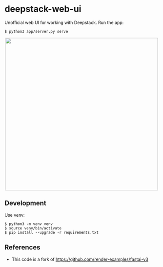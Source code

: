 # deepstack-web-ui
Unofficial web UI for working with Deepstack.
Run the app:
```
$ python3 app/server.py serve
```

<p align="center">
<img src="https://github.com/robmarkcole/deepstack-web-ui/blob/master/usage.jpg" width="500">
</p>

## Development
Use venv:
```
$ python3 -m venv venv
$ source venv/bin/activate
$ pip install --upgrade -r requirements.txt
```

## References
* This code is a fork of https://github.com/render-examples/fastai-v3
